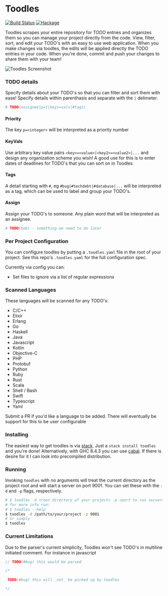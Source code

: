 # Toodles

[![Build Status](https://travis-ci.org/aviaviavi/toodles.svg?branch=master)](https://travis-ci.org/aviaviavi/toodles)
[![Hackage](https://img.shields.io/hackage/v/toodles.svg)](https://hackage.haskell.org/package/toodles)

Toodles scrapes your entire repository for TODO entries and organizes them so
you can manage your project directly from the code. View, filter, sort, and edit
your TODO's with an easy to use web application. When you make changes via
toodles, the edits will be applied directly the TODO entries in your code.
When you're done, commit and push your changes to share them with your team!

![Toodles Screenshot](https://i.imgur.com/DEwzMYn.png)

### TODO details

Specify details about your TODO's so that you can filter and sort them with
ease! Specify details within parenthasis and separate with the `|` delimeter.

```python
# TODO(assignee|p=1|keys=vals|#tags) 
```

#### Priority

The key `p=<integer>` will be interpreted as a priority number

#### KeyVals

Use arbitrary key value pairs `<key>=<value>|<key2>=<value2>|...` and design any
organization scheme you wish! A good use for this is to enter dates of deadlines
for TODO's that you can sort on in Toodles

#### Tags

A detail starting with `#`, eg `#bug|#techdebt|#database|...` will be interpreted as
a tag, which can be used to label and group your TODO's.

#### Assign

Assign your TODO's to someone. Any plain word that will be interpreted as an assignee.

```python
# TODO(bob) - something we need to do later
```

### Per Project Configuration

You can configure toodles by putting a `.toodles.yaml` file in the root of your
project. See this repo's `.toodles.yaml` for the full configuration spec.

Currently via config you can:

- Set files to ignore via a list of regular expressions

### Scanned Languages

These languages will be scanned for any TODO's:

- C/C++
- Elixir
- Erlang
- Go
- Haskell
- Java
- Javascript
- Kotlin
- Objective-C
- PHP
- Protobuf
- Python
- Ruby
- Rust
- Scala
- Shell / Bash
- Swift
- Typescript
- Yaml

Submit a PR if you'd like a language to be added. There will eventually be
support for this to be user configurable

### Installing

The easiest way to get toodles is via [stack](https://docs.haskellstack.org).
Just a `stack install toodles` and you're done! Alternatively, with GHC 8.4.3
you can use [cabal](https://www.haskell.org/cabal/download.html). If there is
desire for it I can look into precompiled distribution.

### Running

Invoking `toodles` with no arguments will treat the current directory as the
project root and will start a server on port 9001. You can set these with the
`-d` and `-p` flags, respectively.


```bash
# $ toodles -d <root directory of your project> -p <port to run server>
# for more info run:
# $ toodles --help
$ toodles -d /path/to/your/project -p 9001
# or simply
$ toodles
```

### Current Limitations

Due to the parser's current simplicity, Toodles won't see TODO's in multiline
initiated comment. For instance in javascript

```javascript
// TODO(#bug) this would be parsed

/*

 TODO(#bug) this will _not_ be picked up by toodles

*/
```


